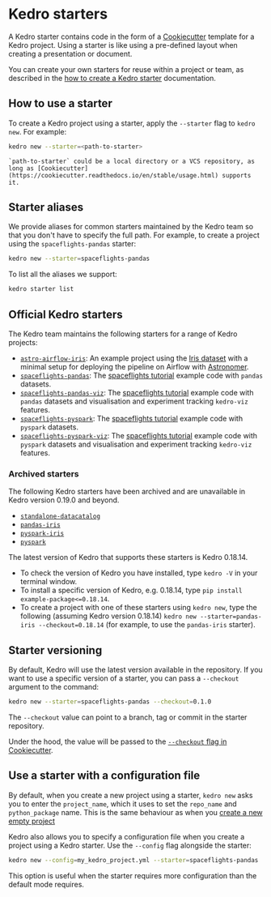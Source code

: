 # Kedro starters

A Kedro starter contains code in the form of a [Cookiecutter](https://cookiecutter.readthedocs.io/) template for a Kedro project. Using a starter is like using a pre-defined layout when creating a presentation or document.

You can create your own starters for reuse within a project or team, as described in the [how to create a Kedro starter](../starters/create_a_starter.md) documentation.

## How to use a starter

To create a Kedro project using a starter, apply the `--starter` flag to `kedro new`. For example:

```bash
kedro new --starter=<path-to-starter>
```

```{note}
`path-to-starter` could be a local directory or a VCS repository, as long as [Cookiecutter](https://cookiecutter.readthedocs.io/en/stable/usage.html) supports it.
```

## Starter aliases

We provide aliases for common starters maintained by the Kedro team so that you don't have to specify the full path. For example, to create a project using the `spaceflights-pandas` starter:

```bash
kedro new --starter=spaceflights-pandas
```
To list all the aliases we support:

```bash
kedro starter list
```

## Official Kedro starters

The Kedro team maintains the following starters for a range of Kedro projects:

* [`astro-airflow-iris`](https://github.com/kedro-org/kedro-starters/tree/main/astro-airflow-iris): An example project using the [Iris dataset](https://www.kaggle.com/uciml/iris) with a minimal setup for deploying the pipeline on Airflow with [Astronomer](https://www.astronomer.io/).
* [`spaceflights-pandas`](https://github.com/kedro-org/kedro-starters/tree/main/spaceflights-pandas): The [spaceflights tutorial](../tutorial/spaceflights_tutorial.md) example code with `pandas` datasets.
* [`spaceflights-pandas-viz`](https://github.com/kedro-org/kedro-starters/tree/main/spaceflights-pandas-viz): The [spaceflights tutorial](../tutorial/spaceflights_tutorial.md) example code with `pandas` datasets and visualisation and experiment tracking `kedro-viz` features.
* [`spaceflights-pyspark`](https://github.com/kedro-org/kedro-starters/tree/main/spaceflights-pyspark): The [spaceflights tutorial](../tutorial/spaceflights_tutorial.md) example code with `pyspark` datasets.
* [`spaceflights-pyspark-viz`](https://github.com/kedro-org/kedro-starters/tree/main/spaceflights-pyspark-viz): The [spaceflights tutorial](../tutorial/spaceflights_tutorial.md) example code with `pyspark` datasets and visualisation and experiment tracking `kedro-viz` features.

### Archived starters

The following Kedro starters have been archived and are unavailable in Kedro version 0.19.0 and beyond.

* [`standalone-datacatalog`](https://github.com/kedro-org/kedro-starters/tree/main/standalone-datacatalog)
* [`pandas-iris`](https://github.com/kedro-org/kedro-starters/tree/main/pandas-iris)
* [`pyspark-iris`](https://github.com/kedro-org/kedro-starters/tree/main/pyspark-iris)
* [`pyspark`](https://github.com/kedro-org/kedro-starters/tree/main/pyspark)

The latest version of Kedro that supports these starters is Kedro 0.18.14.

* To check the version of Kedro you have installed, type `kedro -V` in your terminal window.
* To install a specific version of Kedro, e.g. 0.18.14, type `pip install example-package<=0.18.14`.
* To create a project with one of these starters using `kedro new`,  type the following (assuming Kedro version 0.18.14) `kedro new --starter=pandas-iris --checkout=0.18.14` (for example, to use the `pandas-iris` starter).


## Starter versioning

By default, Kedro will use the latest version available in the repository. If you want to use a specific version of a starter, you can pass a `--checkout` argument to the command:

```bash
kedro new --starter=spaceflights-pandas --checkout=0.1.0
```

The `--checkout` value can point to a branch, tag or commit in the starter repository.

Under the hood, the value will be passed to the [`--checkout` flag in Cookiecutter](https://cookiecutter.readthedocs.io/en/stable/usage.html#works-directly-with-git-and-hg-mercurial-repos-too).


## Use a starter with a configuration file

By default, when you create a new project using a starter, `kedro new` asks you to enter the `project_name`, which it uses to set the `repo_name` and `python_package` name. This is the same behaviour as when you [create a new empty project](../get_started/new_project.md)

Kedro also allows you to specify a configuration file when you create a project using a Kedro starter. Use the `--config` flag alongside the starter:

```bash
kedro new --config=my_kedro_project.yml --starter=spaceflights-pandas
```

This option is useful when the starter requires more configuration than the default mode requires.

